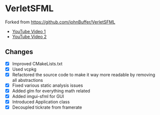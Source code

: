 # VerletSFML

Forked from https://github.com/johnBuffer/VerletSFML

- [YouTube Video 1](https://www.youtube.com/watch?v=lS_qeBy3aQI)
- [YouTube Video 2](https://www.youtube.com/watch?v=9IULfQH7E90)

## Changes
- [x] Improved CMakeLists.txt
- [x] Used vcpkg
- [x] Refactored the source code to make it way more readable by removing all abstractions
- [x] Fixed various static analysis issues
- [x] Added glm for everything math related
- [x] Added imgui-sfml for GUI
- [x] Introduced Application class
- [x] Decoupled tickrate from framerate
